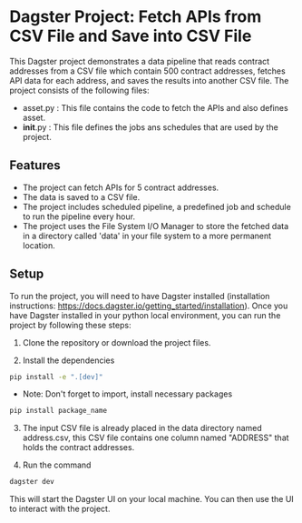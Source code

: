 # Dagster Project: Fetch APIs from CSV File and Save into CSV File

This Dagster project demonstrates a data pipeline that reads contract addresses from a CSV file which contain 500 contract addresses, fetches API data for each address, and saves the results into another CSV file. The project consists of the following files:

* asset.py :  This file contains the code to fetch the APIs and also defines asset.
* __init__.py : This file defines the jobs ans schedules that are used by the project.

## Features

* The project can fetch APIs for 5 contract addresses.
* The data is saved to a CSV file.
* The project includes scheduled pipeline, a predefined job and schedule to run the pipeline every hour. 
* The project uses the File System I/O Manager to store the fetched data in a directory called 'data' in your file system to a more permanent location. 

## Setup

To run the project, you will need to have Dagster installed (installation instructions: https://docs.dagster.io/getting_started/installation). Once you have Dagster installed in your python local environment, you can run the project by following these steps:

1. Clone the repository or download the project files.
   
2. Install the dependencies
```bash
pip install -e ".[dev]"
```
* Note: Don't forget to import, install necessary packages
```bash
pip install package_name
```
3. The input CSV file is already placed in the data directory named address.csv, this CSV file contains one column named "ADDRESS" that holds the contract addresses.

4. Run the command
```bash
dagster dev
```

This will start the Dagster UI on your local machine. You can then use the UI to interact with the project.



